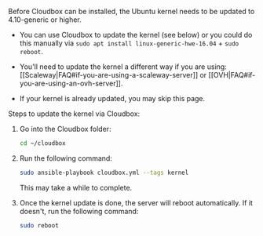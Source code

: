 Before Cloudbox can be installed, the Ubuntu kernel needs to be updated to 4.10-generic or higher. 

- You can use Cloudbox to update the kernel (see below) or you could do this manually via `sudo apt install linux-generic-hwe-16.04` + `sudo reboot`.

- You'll need to update the kernel a different way if you are using: [[Scaleway|FAQ#if-you-are-using-a-scaleway-server]] or [[OVH|FAQ#if-you-are-using-an-ovh-server]].

- If your kernel is already updated, you may skip this page.

Steps to update the kernel via Cloudbox:

1. Go into the Cloudbox folder:

    ```bash
    cd ~/cloudbox
    ```

3. Run the following command:

    ```bash
    sudo ansible-playbook cloudbox.yml --tags kernel
    ```
   This may take a while to complete.

4. Once the kernel update is done, the server will reboot automatically. If it doesn't, run the following command:

    ```bash
    sudo reboot
     ```

